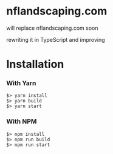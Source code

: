 # nflandscaping.com

will replace nflandscaping.com soon

rewriting it in TypeScript and improving

# Installation

### With Yarn

```
$> yarn install
$> yarn build
$> yarn start
```

### With NPM

```
$> npm install
$> npm run build
$> npm run start
```
